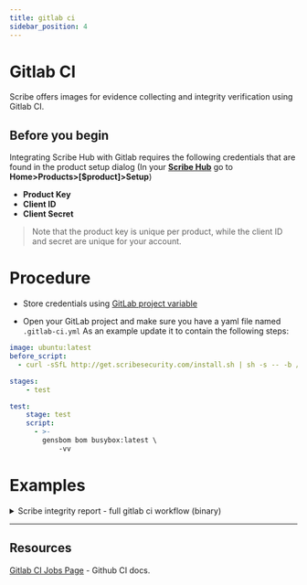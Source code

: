 ```yaml
---
title: gitlab ci
sidebar_position: 4
---
```


# Gitlab CI
Scribe offers images for evidence collecting and integrity verification using Gitlab CI.

## Before you begin
Integrating Scribe Hub with Gitlab requires the following credentials that are found in the product setup dialog (In your **[Scribe Hub](https://prod.hub.scribesecurity.com/ "Scribe Hub Link")** go to **Home>Products>[$product]>Setup**)

* **Product Key**
* **Client ID**
* **Client Secret**

>Note that the product key is unique per product, while the client ID and secret are unique for your account.

# Procedure

* Store credentials using [GitLab  project variable](https://learn.microsoft.com/en-us/azure/devops/pipelines/process/set-secret-variables?view=azure-devops&tabs=yaml%2Cbash) 

* Open your GitLab project and make sure you have a yaml file named `.gitlab-ci.yml`
As an example update it to contain the following steps:

```yaml
image: ubuntu:latest
before_script:
  - curl -sSfL http://get.scribesecurity.com/install.sh | sh -s -- -b /usr/local/bin

stages:
    - test

test:
    stage: test
    script:
      - >-
        gensbom bom busybox:latest \
            -vv
```

## 
# Examples

<details>
  <summary>  Scribe integrity report - full gitlab ci workflow (binary) </summary>

```yaml
image: ubuntu:latest
variables:
  LOGIN_URL: https://scribesecurity-staging.us.auth0.com
  AUTH_AUDIENCE: api.staging.scribesecurity.com
  SCRIBE_URL: https://api.staging.scribesecurity.com
before_script:
  - apt update && apt install git
  - apt install git -y
  - curl -sSfL http://get.scribesecurity.com/install.sh | sh -s -- -b /usr/local/bin

stages:
    - test

test:
    stage: test
    script:
      - >-
        gensbom bom dir:mongo-express \
            --context-type jenkins \
            --output-directory ./scribe/gensbom \
            --product-key $PRODUCT_KEY \
            -E -U $SCRIBE_CLIENT_ID -P $SCRIBE_CLIENT_SECRET \
            --scribe.login-url $LOGIN_URL --scribe.auth.audience $AUTH_AUDIENCE --scribe.url $SCRIBE_URL \
            -vv
      - >-
        gensbom bom mongo-express:1.0.0-alpha.4 \
            --context-type jenkins \
            --output-directory ./scribe/gensbom \
            --product-key $PRODUCT_KEY \
            -E -U $SCRIBE_CLIENT_ID -P $SCRIBE_CLIENT_SECRET \
            --scribe.login-url $LOGIN_URL --scribe.auth.audience $AUTH_AUDIENCE --scribe.url $SCRIBE_URL \
            -vv
      - >-
        valint report \
            --product-key $PRODUCT_KEY \
            -U $SCRIBE_CLIENT_ID -P $SCRIBE_CLIENT_SECRET --output-directory scribe/valint \
            --scribe.login-url $LOGIN_URL --scribe.auth.audience $AUTH_AUDIENCE --scribe.url $SCRIBE_URL \
            --timeout 120s \
            -vv

```
</details>

<!-- <details>
  <summary>  Scribe integrity report - full gitlab ci workflow (docker) </summary>
  
</details> -->

---

## Resources

[Gitlab CI Jobs Page](https://docs.gitlab.com/ee/ci/) - Github CI docs.
